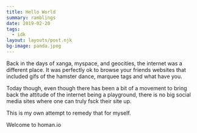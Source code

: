 ```yaml
---
title: Hello World
summary: ramblings
date: 2019-02-20
tags:
  - idk
layout: layouts/post.njk
bg-image: panda.jpeg
---
```


Back in the days of xanga, myspace, and geocities, the internet was a different place. It was perfectly ok to browse your friends websites that included gifs of the hamster dance, marquee tags and what have you.

Today though, even though there has been a bit of a movement to bring back the attitude of the internet being a playground, there is no big social media sites where one can truly fsck their site up.

This is my own attempt to remedy that for myself.

Welcome to homan.io

